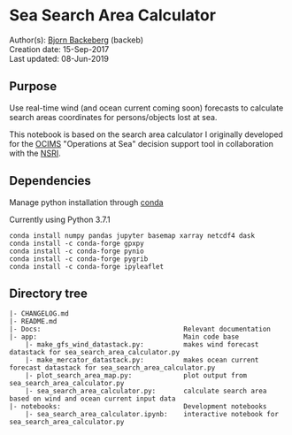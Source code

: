 # Sea Search Area Calculator
Author(s): [Bjorn Backeberg](mailto:backeb@gmail.com) (backeb) <br>
Creation date: 15-Sep-2017 <br>
Last updated:  08-Jun-2019 <br>

## Purpose
Use real-time wind (and ocean current coming soon) forecasts to calculate search areas coordinates for persons/objects lost at sea.

This notebook is based on the search area calculator I originally developed for the [OCIMS](https://www.ocims.gov.za/) "Operations at Sea" decision support tool in collaboration with the [NSRI](https://www.nsri.org.za/).

## Dependencies
Manage python installation through [conda](https://docs.conda.io/en/latest/miniconda.html)

Currently using Python 3.7.1

`conda install numpy pandas jupyter basemap xarray netcdf4 dask`  
`conda install -c conda-forge gpxpy`  
`conda install -c conda-forge pynio`  
`conda install -c conda-forge pygrib`  
`conda install -c conda-forge ipyleaflet`  

## Directory tree
```
|- CHANGELOG.md
|- README.md
|- Docs:                                    Relevant documentation
|- app:                                     Main code base
    |- make_gfs_wind_datastack.py:          makes wind forecast datastack for sea_search_area_calculator.py
    |- make_mercator_datastack.py:          makes ocean current forecast datastack for sea_search_area_calculator.py
    |- plot_search_area_map.py:             plot output from sea_search_area_calculator.py
    |- sea_search_area_calculator.py:       calculate search area based on wind and ocean current input data
|- notebooks:                               Development notebooks
    |- sea_search_area_calculator.ipynb:    interactive notebook for sea_search_area_calculator.py
```
